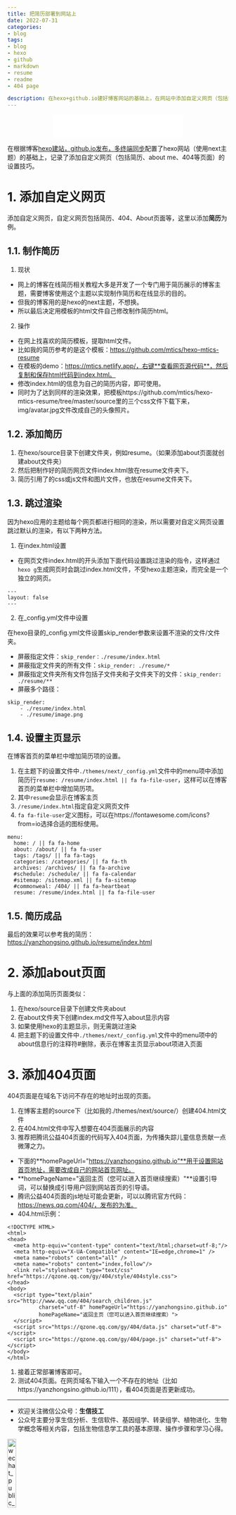 ```yaml
---
title: 把简历部署到网站上
date: 2022-07-31
categories: 
- blog
tags: 
- blog
- hexo
- github
- markdown
- resume
- readme
- 404 page

description: 在hexo+github.io建好博客网站的基础上，在网站中添加自定义网页（包括简历、about me、404等页面）的步骤。
---
```


<div align="middle"><iframe frameborder="no" border="0" marginwidth="0" marginheight="0" width=298 height=52 src="//music.163.com/outchain/player?type=2&id=5284273&auto=1&height=32"></iframe><music URL></div>

在根据博客[hexo建站，github.io发布，多终端同步](https://yanzhongsino.github.io/2018/06/05/blog_hexo.github/)配置了hexo网站（使用next主题）的基础上，记录了添加自定义网页（包括简历、about me、404等页面）的设置技巧。

# 1. 添加自定义网页
添加自定义网页，自定义网页包括简历、404、About页面等，这里以添加**简历**为例。

## 1.1. 制作简历
1. 现状
- 网上的博客在线简历相关教程大多是开发了一个专门用于简历展示的博客主题，需要博客使用这个主题以实现制作简历和在线显示的目的。
- 但我的博客用的是hexo的next主题，不想换。
- 所以最后决定用模板的html文件自己修改制作简历html。

2. 操作
- 在网上找喜欢的简历模板，提取html文件。
- 比如我的简历参考的是这个模板：https://github.com/mtics/hexo-mtics-resume
- 在模板的demo：https://mtics.netlify.app/，右键**查看网页源代码**，然后复制和保存html代码到index.html。
- 修改index.html的信息为自己的简历内容，即可使用。
- 同时为了达到同样的渲染效果，把模板https://github.com/mtics/hexo-mtics-resume/tree/master/source里的三个css文件下载下来，img/avatar.jpg文件改成自己的头像照片。

## 1.2. 添加简历
1. 在hexo/source目录下创建文件夹，例如resume。（如果添加about页面就创建about文件夹）
2. 然后把制作好的简历网页文件index.html放在resume文件夹下。
3. 简历引用了的css或js文件和图片文件，也放在resume文件夹下。

## 1.3. 跳过渲染
因为hexo应用的主题给每个网页都进行相同的渲染，所以需要对自定义网页设置跳过默认的渲染，有以下两种方法。

1. 在index.html设置
- 在网页文件index.html的开头添加下面代码设置跳过渲染的指令，这样通过`hexo g`生成网页时会跳过index.html文件，不受hexo主题渲染，而完全是一个独立的网页。

```
---
layout: false
---
```

2. 在_config.yml文件中设置

在hexo目录的_config.yml文件设置skip_render参数来设置不渲染的文件/文件夹。

- 屏蔽指定文件：`skip_render：./resume/index.html`
- 屏蔽指定文件夹的所有文件：`skip_render: ./resume/*`
- 屏蔽指定文件夹所有文件包括子文件夹和子文件夹下的文件：`skip_render: ./resume/**`
- 屏蔽多个路径：

```
skip_render:
    - ./resume/index.html
    - ./resume/image.png
```

## 1.4. 设置主页显示
在博客首页的菜单栏中增加简历项的设置。

1. 在主题下的设置文件中`./themes/next/_config.yml`文件中的menu项中添加简历行`resume: /resume/index.html || fa fa-file-user`，这样可以在博客首页的菜单栏中增加简历项。
2. 其中`resume`会显示在博客主页
3. `/resume/index.html`指定自定义网页文件
4. `fa fa-file-user`定义图标，可以在https://fontawesome.com/icons?from=io选择合适的图标使用。

```
menu:
  home: / || fa fa-home
  about: /about/ || fa fa-user
  tags: /tags/ || fa fa-tags
  categories: /categories/ || fa fa-th
  archives: /archives/ || fa fa-archive
  #schedule: /schedule/ || fa fa-calendar
  #sitemap: /sitemap.xml || fa fa-sitemap
  #commonweal: /404/ || fa fa-heartbeat
  resume: /resume/index.html || fa fa-file-user
```

## 1.5. 简历成品
最后的效果可以参考我的简历：https://yanzhongsino.github.io/resume/index.html

# 2. 添加about页面
与上面的添加简历页面类似：
1. 在hexo/source目录下创建文件夹about
2. 在about文件夹下创建index.md文件写入about显示内容
3. 如果使用hexo的主题显示，则无需跳过渲染
4. 把主题下的设置文件中`./themes/next/_config.yml`文件中的menu项中的about信息行的注释符#删除，表示在博客主页显示about项进入页面

# 3. 添加404页面
404页面是在域名下访问不存在的地址时出现的页面。

1. 在博客主题的source下（比如我的./themes/next/source/）创建404.html文件
2. 在404.html文件中写入想要在404页面展示的内容
3. 推荐把腾讯公益404页面的代码写入404页面，为传播失踪儿童信息贡献一点微薄之力。
- 下面的**homePageUrl="https://yanzhongsino.github.io"**用于设置网站首页地址，需要改成自己的网站首页网址。
- **homePageName="返回主页（您可以进入首页继续搜索）"**设置引导词，可以替换成引导用户回到网站首页的引导语。
- 腾讯公益404页面的js地址可能会更新，可以以腾讯官方代码：https://news.qq.com/404/，发布的为准。
- 404.html示例：

```
<!DOCTYPE HTML>
<html>
<head>
  <meta http-equiv="content-type" content="text/html;charset=utf-8;"/>
  <meta http-equiv="X-UA-Compatible" content="IE=edge,chrome=1" />
  <meta name="robots" content="all" />
  <meta name="robots" content="index,follow"/>
  <link rel="stylesheet" type="text/css" href="https://qzone.qq.com/gy/404/style/404style.css">
</head>
<body>
  <script type="text/plain" src="http://www.qq.com/404/search_children.js"
          charset="utf-8" homePageUrl="https://yanzhongsino.github.io"
          homePageName="返回主页（您可以进入首页继续搜索）">
  </script>
  <script src="https://qzone.qq.com/gy/404/data.js" charset="utf-8"></script>
  <script src="https://qzone.qq.com/gy/404/page.js" charset="utf-8"></script>
</body>
</html>
```

1. 接着正常部署博客即可。
2. 测试404页面。在网页域名下输入一个不存在的地址（比如https://yanzhongsino.github.io/111），看404页面是否更新成功。


-------

- 欢迎关注微信公众号：**生信技工**
- 公众号主要分享生信分析、生信软件、基因组学、转录组学、植物进化、生物学概念等相关内容，包括生物信息学工具的基本原理、操作步骤和学习心得。

<img src="https://github.com/yanzhongsino/yanzhongsino.github.io/blob/hexo/source/wechat/Wechat_public_qrcode.jpg?raw=true" width=20% title="wechat_public_QRcode.png" align=center/>